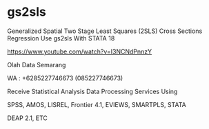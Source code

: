 # gs2sls
Generalized Spatial Two Stage Least Squares (2SLS) Cross Sections Regression Use gs2sls With STATA 18

https://www.youtube.com/watch?v=I3NCNdPnnzY

Olah Data Semarang

WA : +6285227746673 (085227746673)

Receive Statistical Analysis Data Processing Services Using

SPSS, AMOS, LISREL, Frontier 4.1, EVIEWS, SMARTPLS, STATA

DEAP 2.1, ETC

